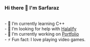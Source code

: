 ### Hi there 👋 I'm Sarfaraz
<br>
- 🌱 I’m currently learning C++
<br>
- 🤔 I’m looking for help with <a href="https://github.com/MOHAMMAD-SARFARAZ-AFZAL/halalify.git">Halalify</a>
<br>
- 🔭 I’m currently working on <a href="https://mohammadsarfarazafzal.onrender.com">Portfolio</a>
<br>
- ⚡ Fun fact: I love playing video games.

